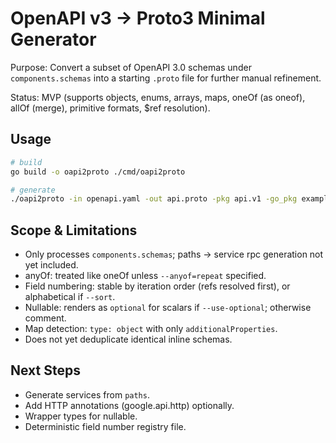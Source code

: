 # OpenAPI v3 -> Proto3 Minimal Generator

Purpose: Convert a subset of OpenAPI 3.0 schemas under `components.schemas` into a starting `.proto` file for further manual refinement.

Status: MVP (supports objects, enums, arrays, maps, oneOf (as oneof), allOf (merge), primitive formats, $ref resolution).

## Usage

```bash
# build
go build -o oapi2proto ./cmd/oapi2proto

# generate
./oapi2proto -in openapi.yaml -out api.proto -pkg api.v1 -go_pkg example.com/project/api/v1;v1
```

## Scope & Limitations

- Only processes `components.schemas`; paths -> service rpc generation not yet included.
- anyOf: treated like oneOf unless `--anyof=repeat` specified.
- Field numbering: stable by iteration order (refs resolved first), or alphabetical if `--sort`.
- Nullable: renders as `optional` for scalars if `--use-optional`; otherwise comment.
- Map detection: `type: object` with only `additionalProperties`.
- Does not yet deduplicate identical inline schemas.

## Next Steps

- Generate services from `paths`.
- Add HTTP annotations (google.api.http) optionally.
- Wrapper types for nullable.
- Deterministic field number registry file.
